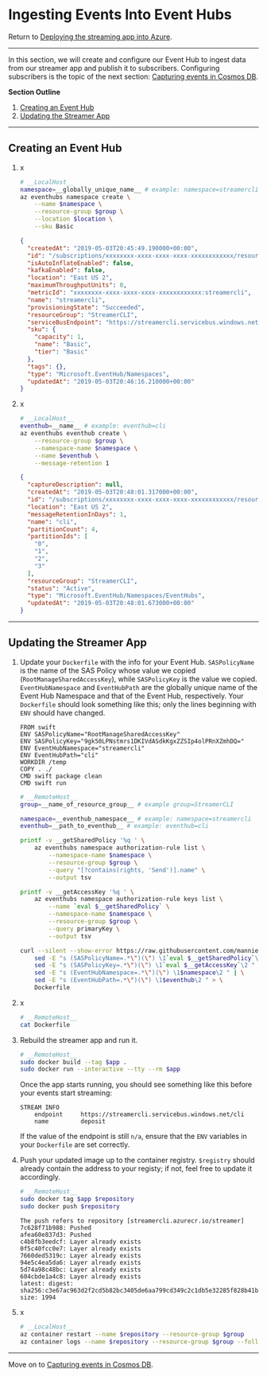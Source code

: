 # Ingesting Events Into Event Hubs
Return to [Deploying the streaming app into Azure](ACI.md).



---



In this section, we will create and configure our Event Hub to ingest data from our streamer app and publish it to subscribers. Configuring subscribers is the topic of the next section: [Capturing events in Cosmos DB](LogicApps.md).

**Section Outline**
1. [Creating an Event Hub](#creating-an-event-hub)
1. [Updating the Streamer App](#updating-the-streamer-app)



---



## Creating an Event Hub

1. x
    ```sh
    # __LocalHost__
    namespace=__globally_unique_name__ # example: namespace=streamercli
    az eventhubs namespace create \
        --name $namespace \
        --resource-group $group \
        --location $location \
        --sku Basic
    ```
    ```json
    {
      "createdAt": "2019-05-03T20:45:49.190000+00:00",
      "id": "/subscriptions/xxxxxxxx-xxxx-xxxx-xxxx-xxxxxxxxxxxx/resourceGroups/StreamerCLI/providers/Microsoft.EventHub/namespaces/streamercli",
      "isAutoInflateEnabled": false,
      "kafkaEnabled": false,
      "location": "East US 2",
      "maximumThroughputUnits": 0,
      "metricId": "xxxxxxxx-xxxx-xxxx-xxxx-xxxxxxxxxxxx:streamercli",
      "name": "streamercli",
      "provisioningState": "Succeeded",
      "resourceGroup": "StreamerCLI",
      "serviceBusEndpoint": "https://streamercli.servicebus.windows.net:443/",
      "sku": {
        "capacity": 1,
        "name": "Basic",
        "tier": "Basic"
      },
      "tags": {},
      "type": "Microsoft.EventHub/Namespaces",
      "updatedAt": "2019-05-03T20:46:16.210000+00:00"
    }
    ```

1. x
    ```sh
    # __LocalHost__
    eventhub=__name__ # example: eventhub=cli
    az eventhubs eventhub create \
        --resource-group $group \
        --namespace-name $namespace \
        --name $eventhub \
        --message-retention 1
    ```
    ```json
    {
      "captureDescription": null,
      "createdAt": "2019-05-03T20:48:01.317000+00:00",
      "id": "/subscriptions/xxxxxxxx-xxxx-xxxx-xxxx-xxxxxxxxxxxx/resourceGroups/StreamerCLI/providers/Microsoft.EventHub/namespaces/streamercli/eventhubs/cli",
      "location": "East US 2",
      "messageRetentionInDays": 1,
      "name": "cli",
      "partitionCount": 4,
      "partitionIds": [
        "0",
        "1",
        "2",
        "3"
      ],
      "resourceGroup": "StreamerCLI",
      "status": "Active",
      "type": "Microsoft.EventHub/Namespaces/EventHubs",
      "updatedAt": "2019-05-03T20:48:01.673000+00:00"
    }
    ```



---



## Updating the Streamer App

1. Update your `Dockerfile` with the info for your Event Hub. `SASPolicyName` is the name of the SAS Policy whose value we copied (`RootManageSharedAccessKey`), while `SASPolicyKey` is the value we copied. `EventHubNamespace` and `EventHubPath` are the globally unique name of the Event Hub Namespace and that of the Event Hub, respectively. Your `Dockerfile` should look something like this; only the lines beginning with `ENV` should have changed.
    ```
    FROM swift
    ENV SASPolicyName="RootManageSharedAccessKey"
    ENV SASPolicyKey="9gk50LPNstmrs1DKIVdASdkKgxZZSIp4olPRnXZmhDQ="
    ENV EventHubNamespace="streamercli"
    ENV EventHubPath="cli"
    WORKDIR /temp
    COPY . ./
    CMD swift package clean
    CMD swift run
    ```
    ```sh
    # __RemoteHost__
    group=__name_of_resource_group__ # example group=StreamerCLI

    namespace=__eventhub_namespace__ # example: namespace=streamercli
    eventhub=__path_to_eventhub__ # example: eventhub=cli

    printf -v __getSharedPolicy '%q ' \
        az eventhubs namespace authorization-rule list \
            --namespace-name $namespace \
            --resource-group $group \
            --query "[?contains(rights, 'Send')].name" \
            --output tsv

    printf -v __getAccessKey '%q ' \
        az eventhubs namespace authorization-rule keys list \
            --name `eval $__getSharedPolicy` \
            --namespace-name $namespace \
            --resource-group $group \
            --query primaryKey \
            --output tsv

    curl --silent --show-error https://raw.githubusercontent.com/mannie/EventStreamer/master/Dockerfile | \
        sed -E "s (SASPolicyName=.*\")(\") \1`eval $__getSharedPolicy`\2 " | \
        sed -E "s (SASPolicyKey=.*\")(\") \1`eval $__getAccessKey`\2 " | \
        sed -E "s (EventHubNamespace=.*\")(\") \1$namespace\2 " | \
        sed -E "s (EventHubPath=.*\")(\") \1$eventhub\2 " > \
        Dockerfile
    ```

1. x
    ```sh
    # __RemoteHost__
    cat Dockerfile
    ```

1. Rebuild the streamer app and run it.
    ```sh
    # __RemoteHost__
    sudo docker build --tag $app .
    sudo docker run --interactive --tty --rm $app
    ```
    Once the app starts running, you should see something like this before your events start streaming:
    ```
    STREAM INFO
    	endpoint	 https://streamercli.servicebus.windows.net/cli
    	name		 deposit
    ```
    If the value of the endpoint is still `n/a`, ensure that the `ENV` variables in your `Dockerfile` are set correctly.

1. Push your updated image up to the container registry. `$registry` should already contain the address to your registy; if not, feel free to update it accordingly.
    ```sh
    # __RemoteHost__
    sudo docker tag $app $repository
    sudo docker push $repository
    ```

    ```
    The push refers to repository [streamercli.azurecr.io/streamer]
    7c628f71b988: Pushed
    afea60e837d3: Pushed
    c4b8fb3eedcf: Layer already exists
    0f5c40fcc0e7: Layer already exists
    7660ded5319c: Layer already exists
    94e5c4ea5da6: Layer already exists
    5d74a98c48bc: Layer already exists
    604cbde1a4c8: Layer already exists
    latest: digest: sha256:c3e67ac963d2f2cd5b82bc3405de6aa799cd349c2c1db5e32285f828b41b815a size: 1994
    ```

1. x
    ```sh
    # __LocalHost__
    az container restart --name $repository --resource-group $group
    az container logs --name $repository --resource-group $group --follow
    ```



---



Move on to [Capturing events in Cosmos DB](LogicApps.md).
